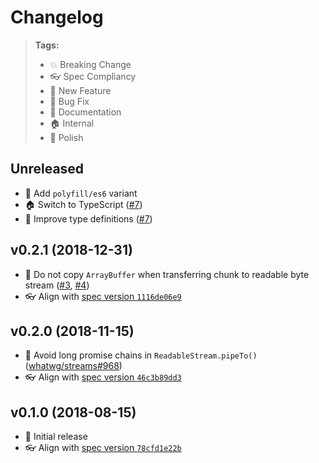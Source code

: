 # Changelog

> **Tags:**
> - 💥 Breaking Change
> - 👓 Spec Compliancy
> - 🚀 New Feature
> - 🐛 Bug Fix
> - 📝 Documentation
> - 🏠 Internal
> - 💅 Polish

## Unreleased

* 🚀 Add `polyfill/es6` variant
* 🏠 Switch to TypeScript ([#7](https://github.com/MattiasBuelens/web-streams-polyfill/pull/7))
* 💅 Improve type definitions ([#7](https://github.com/MattiasBuelens/web-streams-polyfill/pull/7))

## v0.2.1 (2018-12-31)

* 🐛 Do not copy `ArrayBuffer` when transferring chunk to readable byte stream ([#3](https://github.com/MattiasBuelens/web-streams-polyfill/issues/3), [#4](https://github.com/MattiasBuelens/web-streams-polyfill/pull/4))
* 👓 Align with [spec version `1116de06e9`](https://github.com/whatwg/streams/tree/1116de06e94bf4406c60b1e766111dfd8bc7bfcd/)

## v0.2.0 (2018-11-15)

* 🐛 Avoid long promise chains in `ReadableStream.pipeTo()` ([whatwg/streams#968](https://github.com/whatwg/streams/pull/968))
* 👓 Align with [spec version `46c3b89dd3`](https://github.com/whatwg/streams/tree/46c3b89dd3aff28b2fc381dd1d397c12b4fb8a16/)

## v0.1.0 (2018-08-15)

* 🚀 Initial release
* 👓 Align with [spec version `78cfd1e22b`](https://github.com/whatwg/streams/tree/78cfd1e22b717ce7e6d3aae4e36de0ef9101356e/)
